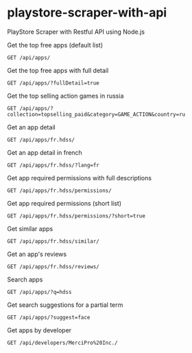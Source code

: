 # playstore-scraper-with-api
PlayStore Scraper with Restful API using Node.js

Get the top free apps (default list)
```http
GET /api/apps/
```

Get the top free apps with full detail

```http
GET /api/apps/?fullDetail=true
```

Get the top selling action games in russia

```http
GET /api/apps/?collection=topselling_paid&category=GAME_ACTION&country=ru
```

Get an app detail

```http
GET /api/apps/fr.hdss/
```

Get an app detail in french

```http
GET /api/apps/fr.hdss/?lang=fr
```

Get app required permissions with full descriptions

```http
GET /api/apps/fr.hdss/permissions/
```

Get app required permissions (short list)

```http
GET /api/apps/fr.hdss/permissions/?short=true
```

Get similar apps

```http
GET /api/apps/fr.hdss/similar/
```

Get an app's reviews

```http
GET /api/apps/fr.hdss/reviews/
```

Search apps

```http
GET /api/apps/?q=hdss
```

Get search suggestions for a partial term

```http
GET /api/apps/?suggest=face
```

Get apps by developer

```http
GET /api/developers/MerciPro%20Inc./
```

